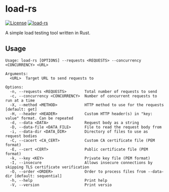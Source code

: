 # load-rs

[![License](https://img.shields.io/badge/License-Apache_2.0-blue.svg)](https://opensource.org/licenses/Apache-2.0)
[![load-rs](https://github.com/fredyw/load-rs/actions/workflows/load-rs.yml/badge.svg)](https://github.com/fredyw/load-rs/actions/workflows/load-rs.yml)


A simple load testing tool written in Rust.

## Usage
```
Usage: load-rs [OPTIONS] --requests <REQUESTS> --concurrency <CONCURRENCY> <URL>

Arguments:
  <URL>  Target URL to send requests to

Options:
  -n, --requests <REQUESTS>        Total number of requests to send
  -c, --concurrency <CONCURRENCY>  Number of concurrent requests to run at a time
  -X, --method <METHOD>            HTTP method to use for the requests [default: get]
  -H, --header <HEADER>            Custom HTTP header(s) in "key: value" format. Can be repeated
  -d, --data <DATA>                Request body as a string
  -D, --data-file <DATA_FILE>      File to read the request body from
  -i, --data-dir <DATA_DIR>        Directory of files to use as request bodies
  -C, --cacert <CA_CERT>           Custom CA certificate file (PEM format)
  -E, --cert <CERT>                Public certificate file (PEM format)
  -k, --key <KEY>                  Private key file (PEM format)
  -I, --insecure                   Allows insecure connections by skipping TLS certificate verification
  -O, --order <ORDER>              Order to process files from --data-dir [default: sequential]
  -h, --help                       Print help
  -V, --version                    Print versio
```
